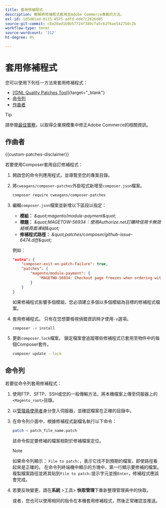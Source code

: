 ```yaml
---
title: 套用修補程式
description: 瞭解將修補程式套用至Adobe Commerce專案的方法。
exl-id: 1d5d81ad-0115-4575-adfd-dde7c2826d85
source-git-commit: c8a20ad1b0b57724f389cfa5c63f6ae542758c2b
workflow-type: tm+mt
source-wordcount: '312'
ht-degree: 0%

---
```


# 套用修補程式

您可以使用下列任一方法來套用修補程式：

- [[!DNL Quality Patches Tool]](https://experienceleague.adobe.com/tools/commerce-quality-patches/index.html?lang=zh-Hant){target="_blank"}
- [命令列](../patches/apply.md#command-line)
- [作曲者](../patches/apply.md#composer)


>[!TIP]
>
>請參閱[最佳實務](../../implementation-playbook/best-practices/maintenance/patching-at-scale.md)，以取得企業規模集中修正Adobe Commerce的相關資訊。

## 作曲者

{{custom-patches-disclaimer}}

若要使用Composer套用自訂修補程式：

1. 開啟您的命令列應用程式，並導覽至您的專案目錄。
1. 將`cweagans/composer-patches`外掛程式新增至`composer.json`檔案。

   ```bash
   composer require cweagans/composer-patches
   ```

1. 編輯`composer.json`檔案並新增以下區段以指定：
   - **模組：** *\&quot;magento/module-payment\&quot;*
   - **標題：** *\&quot;MAGETOW-56934：使用Authorize.net訂購時信用卡無效結帳頁面凍結\&quot;*
   - **修補程式路徑：** *\&quot;patches/composer/github-issue-6474.diff\&quot;*

   例如：

   ```json
   "extra": {
       "composer-exit-on-patch-failure": true,
       "patches": {
           "magento/module-payment": {
               "MAGETWO-56934: Checkout page freezes when ordering with Authorize.net with invalid credit card": "patches/composer/github-issue-6474.diff"
           }
       }
   }
   ```

   如果修補程式影響多個模組，您必須建立多個以多個模組為目標的修補程式檔案。

1. 套用修補程式。 只有在您想要檢視偵錯資訊時才使用`-v`選項。

   ```bash
   composer -v install
   ```

1. 更新`composer.lock`檔案。 鎖定檔案會追蹤哪些修補程式已套用至物件中的每個Composer套件。

   ```bash
   composer update --lock
   ```

## 命令列

若要從命令列套用修補程式：

1. 使用FTP、SFTP、SSH或您的一般傳輸方法，將本機檔案上傳至伺服器上的`<Magento_root>`目錄。
1. 以[管理員使用者](../../configuration/cli/config-cli.md#prerequisites)身分登入伺服器，並確認檔案在正確的目錄中。
1. 在命令列介面中，根據修補程式副檔名執行以下命令：

   ```bash
   patch < patch_file_name.patch
   ```

   該命令假定要修補的檔案相對於修補檔案定位。

   >[!NOTE]
   >
   >如果命令列顯示： `File to patch:`，表示它找不到預期的檔案，即使路徑看起來是正確的。 在命令列終端機中顯示的方塊中，第一行顯示要修補的檔案。 複製檔案路徑並將其貼到`File to patch:`提示字元並按`Enter`，修補程式應該會完成。

1. 若要反映變更，請在&#x200B;**系統** >工具> **快取管理**&#x200B;下重新整理管理員中的快取。

   或者，您也可以使用相同的指令在本機套用修補程式，然後正常確認並推送。
